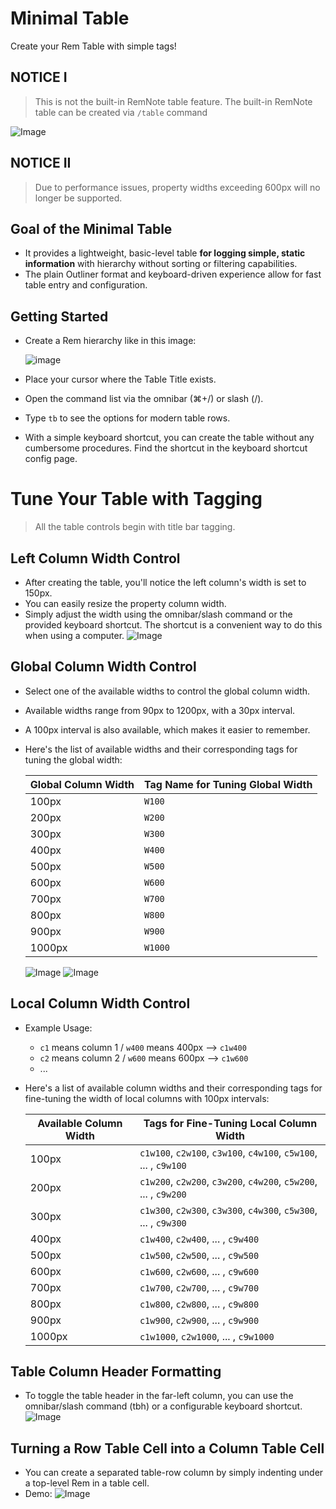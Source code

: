# Minimal Table

Create your Rem Table with simple tags!

## NOTICE I
> This is not the built-in RemNote table feature.
> The built-in RemNote table can be created via `/table` command

![Image](https://raw.githubusercontent.com/browneyedsoul/RemNote-ModernTableRow/main/public/26f68f2b-a31e-4471-9da4-3f8c51def188.png)

## NOTICE II
> Due to performance issues, property widths exceeding 600px will no longer be supported.

## Goal of the Minimal Table
- It provides a lightweight, basic-level table **for logging simple, static information** with hierarchy without sorting or filtering capabilities.
- The plain Outliner format and keyboard-driven experience allow for fast table entry and configuration.

## Getting Started
- Create a Rem hierarchy like in this image:

  ![image](https://user-images.githubusercontent.com/58147075/205598631-67e58b0a-19f5-4c74-8ed9-3b5a563362a4.png)

- Place your cursor where the Table Title exists.
- Open the command list via the omnibar (⌘+/) or slash (/).
- Type `tb` to see the options for modern table rows.
- With a simple keyboard shortcut, you can create the table without any cumbersome procedures. Find the shortcut in the keyboard shortcut config page.

# Tune Your Table with Tagging

> All the table controls begin with title bar tagging.

## Left Column Width Control
- After creating the table, you'll notice the left column's width is set to 150px.
- You can easily resize the property column width.
- Simply adjust the width using the omnibar/slash command or the provided keyboard shortcut. The shortcut is a convenient way to do this when using a computer.
![Image](https://raw.githubusercontent.com/browneyedsoul/RemNote-ModernTableRow/main/public/property.gif)

## Global Column Width Control
- Select one of the available widths to control the global column width.
- Available widths range from 90px to 1200px, with a 30px interval.
- A 100px interval is also available, which makes it easier to remember.
- Here's the list of available widths and their corresponding tags for tuning the global width:

  | Global Column Width | Tag Name for Tuning Global Width |
  | ------------- | ------------- |
  | 100px | `W100` |
  | 200px | `W200` |
  | 300px | `W300` |
  | 400px | `W400` |
  | 500px | `W500` |
  | 600px | `W600` |
  | 700px | `W700` |
  | 800px | `W800` |
  | 900px | `W900` |
  | 1000px | `W1000` |

  ![Image](https://forum.remnote.io/uploads/default/original/2X/8/8ae892cd66862b9115bbbe74a0a3f1246b8a79e3.gif)
  ![Image](https://raw.githubusercontent.com/browneyedsoul/RemNote-ModernTableRow/main/public/2.gif)

## Local Column Width Control
- Example Usage:
  - `c1` means column 1 / `w400` means 400px --> `c1w400`
  - `c2` means column 2 / `w600` means 600px --> `c1w600` 
  - ...

- Here's a list of available column widths and their corresponding tags for fine-tuning the width of local columns with 100px intervals:

  | Available Column Width | Tags for Fine-Tuning Local Column Width |
  | ------------- | ------------- |
  | 100px | `c1w100`, `c2w100`, `c3w100`, `c4w100`, `c5w100`, ... , `c9w100`  |
  | 200px | `c1w200`, `c2w200`, `c3w200`, `c4w200`, `c5w200`, ... , `c9w200`  |
  | 300px | `c1w300`, `c2w300`, `c3w300`, `c4w300`, `c5w300`, ... , `c9w300`  |
  | 400px | `c1w400`, `c2w400`, ... , `c9w400`  |
  | 500px | `c1w500`, `c2w500`, ... , `c9w500`  |
  | 600px | `c1w600`, `c2w600`, ... , `c9w600` |
  | 700px | `c1w700`, `c2w700`, ... , `c9w700`  |
  | 800px | `c1w800`, `c2w800`, ... , `c9w800` |
  | 900px | `c1w900`, `c2w900`, ... , `c9w900`  |
  | 1000px | `c1w1000`, `c2w1000`, ... , `c9w1000` |

## Table Column Header Formatting
- To toggle the table header in the far-left column, you can use the omnibar/slash command (tbh) or a configurable keyboard shortcut.
![Image](https://raw.githubusercontent.com/browneyedsoul/RemNote-ModernTableRow/main/public/th.gif)

## Turning a Row Table Cell into a Column Table Cell
- You can create a separated table-row column by simply indenting under a top-level Rem in a table cell.
- Demo:
![Image](https://raw.githubusercontent.com/browneyedsoul/RemNote-ModernTableRow/main/public/row-to-column.webp)
